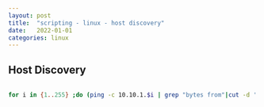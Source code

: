 ```yaml
---
layout: post
title:  "scripting - linux - host discovery"
date:   2022-01-01
categories: linux
---
```



## Host Discovery

```bash

for i in {1..255} ;do (ping -c 10.10.1.$i | grep "bytes from"|cut -d ' ' -f4|tr -d ':' &);done

```